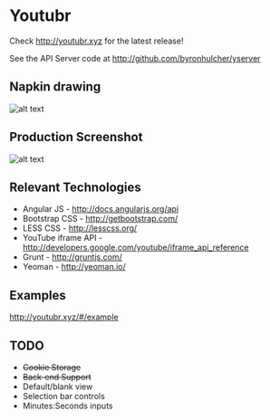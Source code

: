 # Youtubr

Check http://youtubr.xyz for the latest release!

See the API Server code at http://github.com/byronhulcher/yserver

## Napkin drawing
![alt text](https://i.imgur.com/8aZqa6Z.jpg "Napkin drawing")

## Production Screenshot
![alt text](https://i.imgur.com/GYiaMVG.png "Production Screenshot")

## Relevant Technologies
* Angular JS - http://docs.angularjs.org/api 
* Bootstrap CSS - http://getbootstrap.com/
* LESS CSS - http://lesscss.org/ 
* YouTube iframe API - http://developers.google.com/youtube/iframe_api_reference
* Grunt - http://gruntjs.com/ 
* Yeoman - http://yeoman.io/

## Examples
http://youtubr.xyz/#/example

## TODO
* ~~Cookie Storage~~
* ~~Back-end Support~~
* Default/blank view
* Selection bar controls
* Minutes:Seconds inputs
